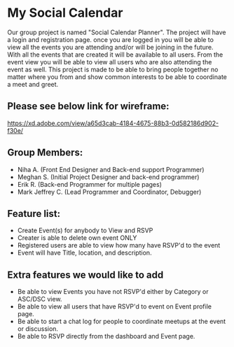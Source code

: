 # My Social Calendar

Our group project is named "Social Calendar Planner". The project will have a login and registration page. once you are logged in you will be able to view all the events you are attending and/or will be joining in the future. With all the events that are created it will be available to all users. From the event view you will be able to view all users who are also attending the event as well. This project is made to be able to bring people together no matter where you from and show common interests to be able to coordinate a meet and greet. 

## Please see below link for wireframe:
https://xd.adobe.com/view/a65d3cab-4184-4675-88b3-0d582186d902-f30e/

## Group Members:
- Niha A. (Front End Designer and Back-end support Programmer)
- Meghan S. (Initial Project Designer and back-end programmer)
- Erik R. (Back-end Programmer for multiple pages)
- Mark Jeffrey C. (Lead Programmer and Coordinator, Debugger)

## Feature list:
- Create Event(s) for anybody to View and RSVP
- Creater is able to delete own event ONLY
- Registered users are able to view how many have RSVP'd to the event
- Event will have Title, location, and description.

## Extra features we would like to add
- Be able to view Events you have not RSVP'd either by Category or ASC/DSC view.
- Be able to view all users that have RSVP'd to event on Event profile page.
- Be able to start a chat log for people to coordinate meetups at the event or discussion.
- Be able to RSVP directly from the dashboard and Event page.